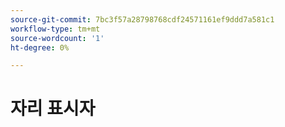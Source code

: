 ```yaml
---
source-git-commit: 7bc3f57a28798768cdf24571161ef9ddd7a581c1
workflow-type: tm+mt
source-wordcount: '1'
ht-degree: 0%

---
```

# 자리 표시자
